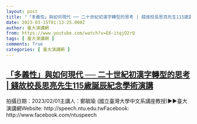 ```yaml
---
layout: post
title: "「多義性」與如何現代 ── 二十世紀初漢字轉型的思考 | 錢故校長思亮先生115歲誕辰紀念學術演講"
date: 2023-03-15T01:13:25.000Z
author: 臺大演講網
from: https://www.youtube.com/watch?v=E6-itqjO2rQ
tags: [ 臺大演講網 ]
comments: True
categories: [ 臺大演講網 ]
---
```

<!--1678842805000-->
[「多義性」與如何現代 ── 二十世紀初漢字轉型的思考 | 錢故校長思亮先生115歲誕辰紀念學術演講](https://www.youtube.com/watch?v=E6-itqjO2rQ)
------

<div>
拍攝日期：2023/02/01主講人：鄭毓瑜 (國立臺灣大學中文系講座教授)►►臺大演講網Website: http://speech.ntu.edu.twFacebook: http://www.facebook.com/ntuspeech
</div>
